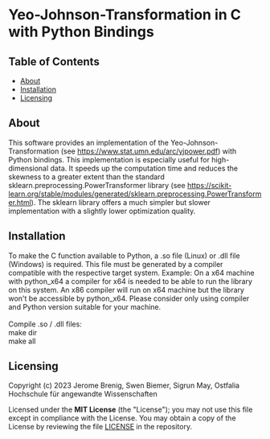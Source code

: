 # Yeo-Johnson-Transformation in C with Python Bindings

## Table of Contents

- [About](#About)
- [Installation](#installation)
- [Licensing](#licensing)

## About

This software provides an implementation of the Yeo-Johnson-Transformation
(see https://www.stat.umn.edu/arc/yjpower.pdf) with Python bindings. This implementation is especially useful for
high-dimensional data.
It speeds up the computation time and reduces the skewness to a greater extent than the standard
sklearn.preprocessing.PowerTransformer library
(see https://scikit-learn.org/stable/modules/generated/sklearn.preprocessing.PowerTransformer.html).
The sklearn library offers a much simpler but slower implementation with a slightly lower optimization quality.

## Installation

To make the C function available to Python, a .so file (Linux) or .dll file (Windows) is required.
This file must be generated by a compiler compatible with the respective target system.
Example: On a x64 machine with python_x64 a compiler for x64 is needed to be able to run the library on this system.
An x86 compiler will run on x64 machine but the library won't be accessible by python_x64.
Please consider only using compiler and Python version suitable for your machine.
<br>
<br>
Compile .so / .dll files:<br>
make dir<br>
make all<br>


## Licensing

Copyright (c) 2023 Jerome Brenig, Swen Biemer, Sigrun May, Ostfalia Hochschule für angewandte Wissenschaften

Licensed under the **MIT License** (the "License"); you may not use this file except in compliance with the License.
You may obtain a copy of the License by reviewing the file
[LICENSE](https://github.com/sigrun-may/artificial-data-generator/blob/main/LICENSE) in the repository.
